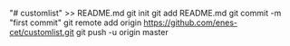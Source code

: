 "# customlist" >> README.md
git init
git add README.md
git commit -m "first commit"
git remote add origin https://github.com/enes-cet/customlist.git
git push -u origin master
